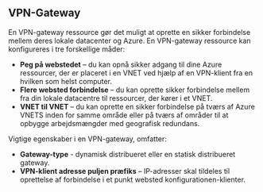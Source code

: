 ## <a name="vpn-gateway"></a>VPN-Gateway 
En VPN-gateway ressource gør det muligt at oprette en sikker forbindelse mellem deres lokale datacenter og Azure. En VPN-gateway ressource kan konfigureres i tre forskellige måder:
 
- **Peg på webstedet** – du kan opnå sikker adgang til dine Azure ressourcer, der er placeret i en VNET ved hjælp af en VPN-klient fra en hvilken som helst computer. 
- **Flere websted forbindelse** – du kan oprette sikker forbindelse mellem fra din lokale datacentre til ressourcer, der kører i et VNET. 
- **VNET til VNET** – du kan oprette en sikker forbindelse på tværs af Azure VNETS inden for samme område eller på tværs af områder til at opbygge arbejdsmængder med geografisk redundans.

Vigtige egenskaber i en VPN-gateway, omfatter:
 
- **Gateway-type** - dynamisk distribueret eller en statisk distribueret gateway. 
- **VPN-klient adresse puljen præfiks** – IP-adresser skal tildeles til oprettelse af forbindelse i et punkt websted konfigurationen-klienter.